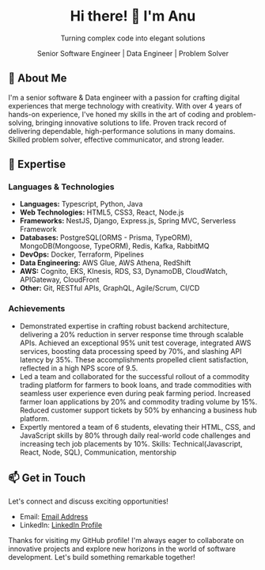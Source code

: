 <div align="center">
  <!-- <img src="your_profile_image_url.jpg" alt="Your Name" width="250" height="250"> -->
  <h1>Hi there! 👋 I'm Anu</h1>
  <p>Turning complex code into elegant solutions</p>
  <p> Senior Software Engineer | Data Engineer | Problem Solver </p>
</div>

## 🌟 About Me

I'm a senior software & Data engineer with a passion for crafting digital experiences that merge technology with creativity. 
With over 4 years of hands-on experience, I've honed my skills in the art of coding and problem-solving, bringing innovative solutions to life.
Proven track record of delivering dependable, high-performance solutions in many domains. Skilled problem solver, effective communicator, and strong leader.


## 💼 Expertise

### Languages & Technologies

- **Languages:** Typescript, Python, Java
- **Web Technologies:** HTML5, CSS3, React, Node.js
- **Frameworks:** NestJS, Django, Express.js, Spring MVC, Serverless Framework
- **Databases:** PostgreSQL(ORMS - Prisma, TypeORM), MongoDB(Mongoose, TypeORM), Redis, Kafka, RabbitMQ
- **DevOps:** Docker, Terraform, Pipelines
- **Data Engineering:** AWS Glue, AWS Athena, RedShift
- **AWS:** Cognito, EKS, KInesis, RDS, S3, DynamoDB, CloudWatch, APIGateway, CloudFront
- **Other:** Git, RESTful APIs, GraphQL, Agile/Scrum, CI/CD

### Achievements

- Demonstrated expertise in crafting robust backend architecture, delivering a 20% reduction in server response time through scalable APIs. Achieved an exceptional 95% unit test coverage, integrated AWS services, boosting data processing speed by 70%, and slashing API latency by 35%. These accomplishments propelled client satisfaction, reflected in a high NPS score of 9.5.
- Led a team and collaborated for the successful rollout of a commodity trading platform for farmers to book loans, and trade commodities with seamless user experience even during peak farming period. Increased farmer loan applications by 20% and commodity trading volume by 15%. Reduced customer support tickets by 50% by enhancing a business hub platform.
- Expertly mentored a team of 6 students, elevating their HTML, CSS, and JavaScript skills by 80% through daily real-world code challenges and increasing tech job placements by 10%.
Skills: Technical(Javascript, React, Node, SQL), Communication, mentorship
<!--
## 🚀 Notable Projects

### Project 1: [Project Name](GitHub Repo URL)

- **Description:** [Briefly describe the project and its goals.]
- **Tech Stack:** [List the tech stack used.]
- **Highlights:** [Mention key achievements or challenges overcome.]

### Project 2: [Project Name](GitHub Repo URL)

- **Description:** [Briefly describe the project and its goals.]
- **Tech Stack:** [List the tech stack used.]
- **Highlights:** [Mention key achievements or challenges overcome.]

## 📜 Certifications

- **Certification Name:** Issuing Organization (Year)
- **Certification Name:** Issuing Organization (Year)
-->
## 📫 Get in Touch

Let's connect and discuss exciting opportunities!

- Email: [Email Address](anuoluwa.apiti@gmail.com)
- LinkedIn: [LinkedIn Profile](https://www.linkedin.com/in/anuoluwapo-apiti/)
<!-- - Twitter: [@YourTwitterHandle](https://twitter.com/yourhandle) -->

<!--
## 🌍 Fun Facts

- [Share interesting non-tech-related facts about yourself.]
-->

Thanks for visiting my GitHub profile! I'm always eager to collaborate on innovative projects and explore new horizons in the world of software development. Let's build something remarkable together!


